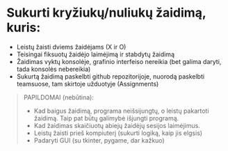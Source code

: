 # Sukurti kryžiukų/nuliukų žaidimą, kuris:
* Leistų žaisti dviems žaidėjams (X ir O)
* Teisingai fiksuotų žaidėjo laimėjimą ir stabdytų žaidimą
* Žaidimas vyktų konsolėje, grafinio interfeiso nereikia (bet galima daryti, tada konsolės nebereikia) 
* Sukurtą žaidimą paskelbti github repozitorijoje, nuorodą paskelbti teamsuose, tam skirtoje užduotyje (Assignments)
> PAPILDOMAI (nebūtina): 
> * Kad baigus žaidimą, programa neišsijungtų, o leistų pakartoti žaidimą. Taip pat būtų galimybė išjungti programą.
> * Kad žaidimas skaičiuotų abiejų žaidėjų sesijos laimėjimus.
> * Leistų žaisti prieš kompiuterį (sukurti logiką, kaip jis elgsis)
> * Padaryti GUI (su tkinter, pygame, dar kažkuo)
